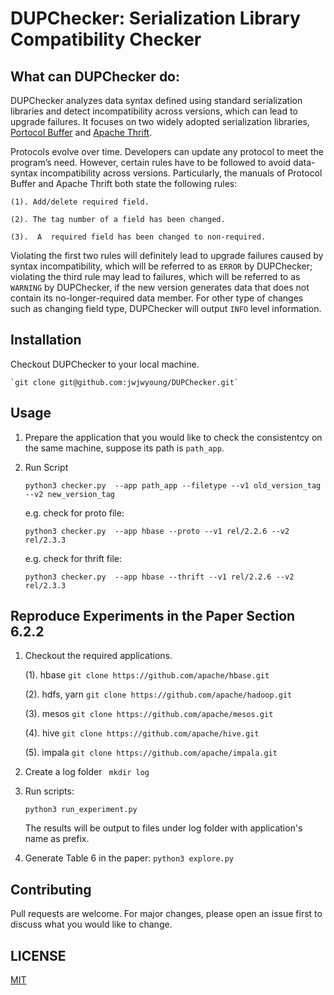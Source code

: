 # DUPChecker: Serialization Library Compatibility Checker

## What can DUPChecker do:

DUPChecker analyzes data syntax defined using standard serialization libraries and detect incompatibility across versions, which can lead to upgrade failures. 
It focuses on two widely adopted serialization libraries, [Portocol Buffer](https://developers.google.com/protocol-buffers/docs/proto.) and [Apache Thrift](https://diwakergupta.github.io/thrift-missing-guide/).

Protocols evolve over time. Developers can update any protocol to meet the program’s need. However, certain rules have to be followed to avoid data-syntax incompatibility across versions. Particularly, the manuals of Protocol Buffer and Apache Thrift both state the following rules:

    (1). Add/delete required field. 

    (2). The tag number of a field has been changed.

    (3).  A  required field has been changed to non-required. 

Violating the first two rules will definitely lead to upgrade failures caused by syntax incompatibility, which will be referred to as `ERROR` by DUPChecker; violating the third rule may lead to failures, which will be referred to as `WARNING` by DUPChecker, if the new version generates data that does not contain its no-longer-required data member. For other type of changes such as changing field type,
DUPChecker will output `INFO` level information. 

## Installation

Checkout DUPChecker to your local machine.

    `git clone git@github.com:jwjwyoung/DUPChecker.git`

## Usage
1. Prepare the application that you would like to check the consistentcy on the same machine, suppose its path is `path_app`. 

2. Run Script

    `python3 checker.py  --app path_app --filetype --v1 old_version_tag --v2 new_version_tag`

    e.g. check for proto file:

    `python3 checker.py  --app hbase --proto --v1 rel/2.2.6 --v2 rel/2.3.3`
    
    e.g. check for thrift file:

    `python3 checker.py  --app hbase --thrift --v1 rel/2.2.6 --v2 rel/2.3.3`

## Reproduce Experiments in the Paper Section 6.2.2

1. Checkout the required applications. 

      (1). hbase `git clone https://github.com/apache/hbase.git`
      
      (2). hdfs, yarn `git clone https://github.com/apache/hadoop.git`
      
      (3). mesos `git clone https://github.com/apache/mesos.git`

      (4). hive `git clone https://github.com/apache/hive.git`

      (5). impala `git clone https://github.com/apache/impala.git`
2. Create a log folder
    ` mkdir log`

3. Run scripts:

    `python3 run_experiment.py` 

    The results will be output to files under log folder with application's name as prefix.
4. Generate Table 6 in the paper:
    `python3 explore.py`
    
## Contributing

Pull requests are welcome. For major changes, please open an issue first to discuss what you would like to change.

## LICENSE

[MIT](https://github.com/jwjwyoung/DUPChecker/blob/master/LICENSE)
